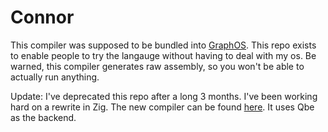 # Connor

This compiler was supposed to be bundled into [GraphOS](https://github.com/not-msb/graphos).
This repo exists to enable people to try the langauge without having to deal with my os.
Be warned, this compiler generates raw assembly, so you won't be able to actually run anything.

Update:
I've  deprecated this repo after a long 3 months.
I've been working hard on a rewrite in Zig.
The new compiler can be found [here](https://github.com/not-msb/connor).
It uses Qbe as the backend.
